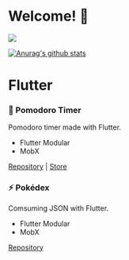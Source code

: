 # Welcome! 👋

[![](https://img.shields.io/badge/Change%20to-PT--BR-brightgreen)](https://github.com/mateushvenancio)

[![Anurag's github stats](https://github-readme-stats.vercel.app/api?username=mateushvenancio&show_icons=true&theme=radical)](https://github.com/mateushvenancio/)

# Flutter

### 🍅 Pomodoro Timer
Pomodoro timer made with Flutter.
- Flutter Modular
- MobX

[Repository](https://github.com/mateushvenancio/pomodoro_timer) |
[Store](https://play.google.com/store/apps/details?id=br.com.mateusvenancio.pomodoro_timer)


### ⚡ Pokédex
Comsuming JSON with Flutter.
- Flutter Modular
- MobX

[Repository](https://github.com/mateushvenancio/pokedex)




<!--
**mateushvenancio/mateushvenancio** is a ✨ _special_ ✨ repository because its `README.md` (this file) appears on your GitHub profile.

Here are some ideas to get you started:

- 🔭 I’m currently working on ...
- 🌱 I’m currently learning ...
- 👯 I’m looking to collaborate on ...
- 🤔 I’m looking for help with ...
- 💬 Ask me about ...
- 📫 How to reach me: ...
- 😄 Pronouns: ...
- ⚡ Fun fact: ...
-->
